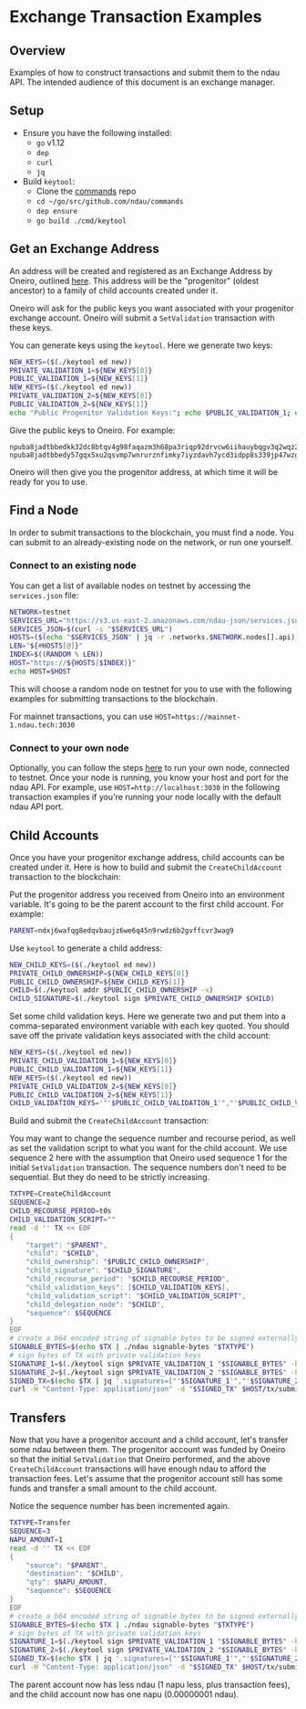 # Exchange Transaction Examples

## Overview

Examples of how to construct transactions and submit them to the ndau API.  The intended audience of this document is an exchange manager.

## Setup

* Ensure you have the following installed:
    - `go` v1.12
    - `dep`
    - `curl`
    - `jq`
* Build `keytool`:
    - Clone the [commands](https://github.com/ndau/commands) repo
    - `cd ~/go/src/github.com/ndau/commands`
    - `dep ensure`
    - `go build ./cmd/keytool`

## Get an Exchange Address

An address will be created and registered as an Exchange Address by Oneiro, outlined [here](exchange_accounts.md).  This address will be the "progenitor" (oldest ancestor) to a family of child accounts created under it.

Oneiro will ask for the public keys you want associated with your progenitor exchange account.  Oneiro will submit a `SetValidation` transaction with these keys.

You can generate keys using the `keytool`.  Here we generate two keys:

```sh
NEW_KEYS=($(./keytool ed new))
PRIVATE_VALIDATION_1=${NEW_KEYS[0]}
PUBLIC_VALIDATION_1=${NEW_KEYS[1]}
NEW_KEYS=($(./keytool ed new))
PRIVATE_VALIDATION_2=${NEW_KEYS[0]}
PUBLIC_VALIDATION_2=${NEW_KEYS[1]}
echo "Public Progenitor Validation Keys:"; echo $PUBLIC_VALIDATION_1; echo $PUBLIC_VALIDATION_2
```

Give the public keys to Oneiro.  For example:

```
npuba8jadtbbedkk32dc8btqv4g98faqazm3h68pa3riqp92drvcw6iihauybqgv3q2wqz2ayshe
npuba8jadtbbedy57gqx5xu2qsvmp7wnrurznfimky7iyzdavh7ycd3idpp8s339jp47wzgey3gi
```

Oneiro will then give you the progenitor address, at which time it will be ready for you to use.

## Find a Node

In order to submit transactions to the blockchain, you must find a node.  You can submit to an already-existing node on the network, or run one yourself.

### Connect to an existing node

You can get a list of available nodes on testnet by accessing the `services.json` file:

```sh
NETWORK=testnet
SERVICES_URL="https://s3.us-east-2.amazonaws.com/ndau-json/services.json"
SERVICES_JSON=$(curl -s "$SERVICES_URL")
HOSTS=($(echo "$SERVICES_JSON" | jq -r .networks.$NETWORK.nodes[].api))
LEN="${#HOSTS[@]}"
INDEX=$((RANDOM % LEN))
HOST="https://${HOSTS[$INDEX]}"
echo HOST=$HOST
```

This will choose a random node on testnet for you to use with the following examples for submitting transactions to the blockchain.

For mainnet transactions, you can use `HOST=https://mainnet-1.ndau.tech:3030`

### Connect to your own node

Optionally, you can follow the steps [here](https://github.com/ndau/commands/blob/master/docker/node_operator.md) to run your own node, connected to testnet.  Once your node is running, you know your host and port for the ndau API.  For example, use `HOST=http://localhost:3030` in the following transaction examples if you're running your node locally with the default ndau API port. 

## Child Accounts

Once you have your progenitor exchange address, child accounts can be created under it.  Here is how to build and submit the `CreateChildAccount` transaction to the blockchain:

Put the progenitor address you received from Oneiro into an environment variable.  It's going to be the parent account to the first child account.  For example:

```sh
PARENT=ndxj6wafqg8edqvbaujz6we6q45n9rwdz6b2gvffcvr3wag9
```

Use `keytool` to generate a child address:

```sh
NEW_CHILD_KEYS=($(./keytool ed new))
PRIVATE_CHILD_OWNERSHIP=${NEW_CHILD_KEYS[0]}
PUBLIC_CHILD_OWNERSHIP=${NEW_CHILD_KEYS[1]}
CHILD=$(./keytool addr $PUBLIC_CHILD_OWNERSHIP -x)
CHILD_SIGNATURE=$(./keytool sign $PRIVATE_CHILD_OWNERSHIP $CHILD)
```

Set some child validation keys.  Here we generate two and put them into a comma-separated environment variable with each key quoted.  You should save off the private validation keys associated with the child account:

```sh
NEW_KEYS=($(./keytool ed new))
PRIVATE_CHILD_VALIDATION_1=${NEW_KEYS[0]}
PUBLIC_CHILD_VALIDATION_1=${NEW_KEYS[1]}
NEW_KEYS=($(./keytool ed new))
PRIVATE_CHILD_VALIDATION_2=${NEW_KEYS[0]}
PUBLIC_CHILD_VALIDATION_2=${NEW_KEYS[1]}
CHILD_VALIDATION_KEYS='"'$PUBLIC_CHILD_VALIDATION_1'","'$PUBLIC_CHILD_VALIDATION_2'"'
```

Build and submit the `CreateChildAccount` transaction:

You may want to change the sequence number and recourse period, as well as set the validation script to what you want for the child account.  We use sequence 2 here with the assumption that Oneiro used sequence 1 for the initial `SetValidation` transaction.  The sequence numbers don't need to be sequential.  But they do need to be strictly increasing.

```sh
TXTYPE=CreateChildAccount
SEQUENCE=2
CHILD_RECOURSE_PERIOD=t0s
CHILD_VALIDATION_SCRIPT=""
read -d '' TX << EOF
{
    "target": "$PARENT",
    "child": "$CHILD",
    "child_ownership": "$PUBLIC_CHILD_OWNERSHIP",
    "child_signature": "$CHILD_SIGNATURE",
    "child_recourse_period": "$CHILD_RECOURSE_PERIOD",
    "child_validation_keys": [$CHILD_VALIDATION_KEYS],
    "child_validation_script": "$CHILD_VALIDATION_SCRIPT",
    "child_delegation_node": "$CHILD",
    "sequence": $SEQUENCE
}
EOF
# create a b64 encoded string of signable bytes to be signed externally
SIGNABLE_BYTES=$(echo $TX | ./ndau signable-bytes "$TXTYPE")
# sign bytes of TX with private validation keys
SIGNATURE_1=$(./keytool sign $PRIVATE_VALIDATION_1 "$SIGNABLE_BYTES" -b)
SIGNATURE_2=$(./keytool sign $PRIVATE_VALIDATION_2 "$SIGNABLE_BYTES" -b)
SIGNED_TX=$(echo $TX | jq '.signatures=["'$SIGNATURE_1'","'$SIGNATURE_2'"]')
curl -H "Content-Type: application/json" -d "$SIGNED_TX" $HOST/tx/submit/$TXTYPE
```

## Transfers

Now that you have a progenitor account and a child account, let's transfer some ndau between them.  The progenitor account was funded by Oneiro so that the initial `SetValidation` that Oneiro performed, and the above `CreateChildAccount` transactions will have enough ndau to afford the transaction fees.  Let's assume that the progenitor account still has some funds and transfer a small amount to the child account.

Notice the sequence number has been incremented again.

```sh
TXTYPE=Transfer
SEQUENCE=3
NAPU_AMOUNT=1
read -d '' TX << EOF
{
    "source": "$PARENT",
    "destination": "$CHILD",
    "qty": $NAPU_AMOUNT,
    "sequence": $SEQUENCE
}
EOF
# create a b64 encoded string of signable bytes to be signed externally
SIGNABLE_BYTES=$(echo $TX | ./ndau signable-bytes "$TXTYPE")
# sign bytes of TX with private validation keys
SIGNATURE_1=$(./keytool sign $PRIVATE_VALIDATION_1 "$SIGNABLE_BYTES" -b)
SIGNATURE_2=$(./keytool sign $PRIVATE_VALIDATION_2 "$SIGNABLE_BYTES" -b)
SIGNED_TX=$(echo $TX | jq '.signatures=["'$SIGNATURE_1'","'$SIGNATURE_2'"]')
curl -H "Content-Type: application/json" -d "$SIGNED_TX" $HOST/tx/submit/$TXTYPE
```

The parent account now has less ndau (1 napu less, plus transaction fees), and the child account now has one napu (0.00000001 ndau).
